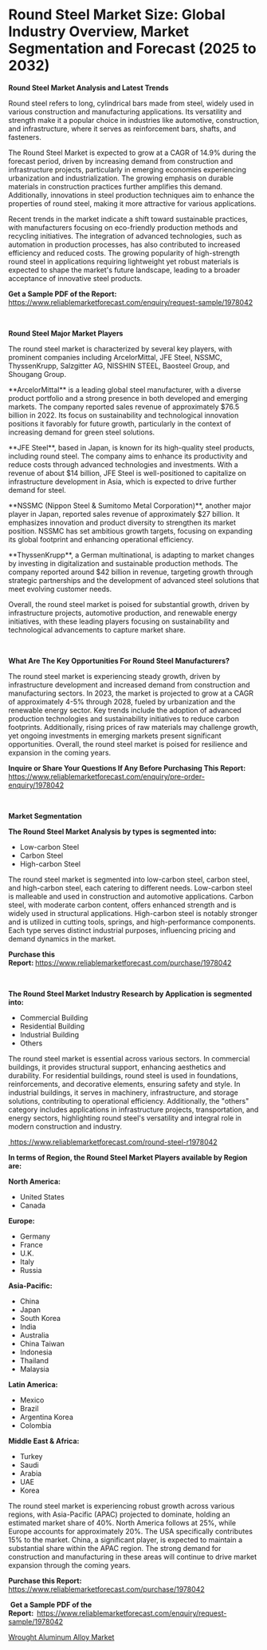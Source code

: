 <p><h1>Round Steel Market Size: Global Industry Overview, Market Segmentation and Forecast (2025 to 2032)</h1></p><p><strong>Round Steel Market Analysis and Latest Trends</strong></p>
<p><p>Round steel refers to long, cylindrical bars made from steel, widely used in various construction and manufacturing applications. Its versatility and strength make it a popular choice in industries like automotive, construction, and infrastructure, where it serves as reinforcement bars, shafts, and fasteners.</p><p>The Round Steel Market is expected to grow at a CAGR of 14.9% during the forecast period, driven by increasing demand from construction and infrastructure projects, particularly in emerging economies experiencing urbanization and industrialization. The growing emphasis on durable materials in construction practices further amplifies this demand. Additionally, innovations in steel production techniques aim to enhance the properties of round steel, making it more attractive for various applications.</p><p>Recent trends in the market indicate a shift toward sustainable practices, with manufacturers focusing on eco-friendly production methods and recycling initiatives. The integration of advanced technologies, such as automation in production processes, has also contributed to increased efficiency and reduced costs. The growing popularity of high-strength round steel in applications requiring lightweight yet robust materials is expected to shape the market's future landscape, leading to a broader acceptance of innovative steel products.</p></p>
<p><strong>Get a Sample PDF of the Report:&nbsp;</strong> <a href="https://www.reliablemarketforecast.com/enquiry/request-sample/1978042?utm_campaign=3078&utm_medium=2&utm_source=Github&utm_content=ia&utm_term=01042025&utm_id=round-steel">https://www.reliablemarketforecast.com/enquiry/request-sample/1978042</a></p>
<p>&nbsp;</p>
<p><strong>Round Steel Major Market Players</strong></p>
<p><p>The round steel market is characterized by several key players, with prominent companies including ArcelorMittal, JFE Steel, NSSMC, ThyssenKrupp, Salzgitter AG, NISSHIN STEEL, Baosteel Group, and Shougang Group. </p><p>**ArcelorMittal** is a leading global steel manufacturer, with a diverse product portfolio and a strong presence in both developed and emerging markets. The company reported sales revenue of approximately $76.5 billion in 2022. Its focus on sustainability and technological innovation positions it favorably for future growth, particularly in the context of increasing demand for green steel solutions.</p><p>**JFE Steel**, based in Japan, is known for its high-quality steel products, including round steel. The company aims to enhance its productivity and reduce costs through advanced technologies and investments. With a revenue of about $14 billion, JFE Steel is well-positioned to capitalize on infrastructure development in Asia, which is expected to drive further demand for steel.</p><p>**NSSMC (Nippon Steel & Sumitomo Metal Corporation)**, another major player in Japan, reported sales revenue of approximately $27 billion. It emphasizes innovation and product diversity to strengthen its market position. NSSMC has set ambitious growth targets, focusing on expanding its global footprint and enhancing operational efficiency.</p><p>**ThyssenKrupp**, a German multinational, is adapting to market changes by investing in digitalization and sustainable production methods. The company reported around $42 billion in revenue, targeting growth through strategic partnerships and the development of advanced steel solutions that meet evolving customer needs.</p><p>Overall, the round steel market is poised for substantial growth, driven by infrastructure projects, automotive production, and renewable energy initiatives, with these leading players focusing on sustainability and technological advancements to capture market share.</p></p>
<p>&nbsp;</p>
<p><strong>What Are The Key Opportunities For Round Steel Manufacturers?</strong></p>
<p><p>The round steel market is experiencing steady growth, driven by infrastructure development and increased demand from construction and manufacturing sectors. In 2023, the market is projected to grow at a CAGR of approximately 4-5% through 2028, fueled by urbanization and the renewable energy sector. Key trends include the adoption of advanced production technologies and sustainability initiatives to reduce carbon footprints. Additionally, rising prices of raw materials may challenge growth, yet ongoing investments in emerging markets present significant opportunities. Overall, the round steel market is poised for resilience and expansion in the coming years.</p></p>
<p><strong>Inquire or Share Your Questions If Any Before Purchasing This Report:</strong> <a href="https://www.reliablemarketforecast.com/enquiry/pre-order-enquiry/1978042?utm_campaign=3078&utm_medium=2&utm_source=Github&utm_content=ia&utm_term=01042025&utm_id=round-steel">https://www.reliablemarketforecast.com/enquiry/pre-order-enquiry/1978042</a></p>
<p>&nbsp;</p>
<p><strong>Market Segmentation</strong></p>
<p><strong>The Round Steel Market Analysis by types is segmented into:</strong></p>
<p><ul><li>Low-carbon Steel</li><li>Carbon Steel</li><li>High-carbon Steel</li></ul></p>
<p><p>The round steel market is segmented into low-carbon steel, carbon steel, and high-carbon steel, each catering to different needs. Low-carbon steel is malleable and used in construction and automotive applications. Carbon steel, with moderate carbon content, offers enhanced strength and is widely used in structural applications. High-carbon steel is notably stronger and is utilized in cutting tools, springs, and high-performance components. Each type serves distinct industrial purposes, influencing pricing and demand dynamics in the market.</p></p>
<p><strong>Purchase this Report:&nbsp;</strong><a href="https://www.reliablemarketforecast.com/purchase/1978042?utm_campaign=3078&utm_medium=2&utm_source=Github&utm_content=ia&utm_term=01042025&utm_id=round-steel">https://www.reliablemarketforecast.com/purchase/1978042</a></p>
<p>&nbsp;</p>
<p><strong>The Round Steel Market Industry Research by Application is segmented into:</strong></p>
<p><ul><li>Commercial Building</li><li>Residential Building</li><li>Industrial Building</li><li>Others</li></ul></p>
<p><p>The round steel market is essential across various sectors. In commercial buildings, it provides structural support, enhancing aesthetics and durability. For residential buildings, round steel is used in foundations, reinforcements, and decorative elements, ensuring safety and style. In industrial buildings, it serves in machinery, infrastructure, and storage solutions, contributing to operational efficiency. Additionally, the "others" category includes applications in infrastructure projects, transportation, and energy sectors, highlighting round steel's versatility and integral role in modern construction and industry.</p></p>
<p><a href="https://www.reliablemarketforecast.com/round-steel-r1978042?utm_campaign=3078&utm_medium=2&utm_source=Github&utm_content=ia&utm_term=01042025&utm_id=round-steel">&nbsp;https://www.reliablemarketforecast.com/round-steel-r1978042</a></p>
<p><strong>In terms of Region, the Round Steel Market Players available by Region are:</strong></p>
<p>
    <p> <strong> North America: </strong>
        <ul>
            <li>United States</li>
            <li>Canada</li>
        </ul>
        </p> 
    <p> <strong> Europe: </strong>
        <ul>
            <li>Germany</li>
            <li>France</li>
            <li>U.K.</li>
            <li>Italy</li>
            <li>Russia</li>
        </ul>
        </p> 
    <p> <strong> Asia-Pacific: </strong>
        <ul>
            <li>China</li>
            <li>Japan</li>
            <li>South Korea</li>
            <li>India</li>
            <li>Australia</li>
            <li>China Taiwan</li>
            <li>Indonesia</li>
            <li>Thailand</li>
            <li>Malaysia</li>
        </ul>
        </p> 
    <p> <strong> Latin America: </strong>
        <ul>
            <li>Mexico</li>
            <li>Brazil</li>
            <li>Argentina Korea</li>
            <li>Colombia</li>
        </ul>
        </p> 
    <p> <strong> Middle East & Africa: </strong>
        <ul>
            <li>Turkey</li>
            <li>Saudi</li>
            <li>Arabia</li>
            <li>UAE</li>
            <li>Korea</li>
        </ul>
    </p>
    </p>
<p><p>The round steel market is experiencing robust growth across various regions, with Asia-Pacific (APAC) projected to dominate, holding an estimated market share of 40%. North America follows at 25%, while Europe accounts for approximately 20%. The USA specifically contributes 15% to the market. China, a significant player, is expected to maintain a substantial share within the APAC region. The strong demand for construction and manufacturing in these areas will continue to drive market expansion through the coming years.</p></p>
<p><strong>Purchase this Report: </strong><a href="https://www.reliablemarketforecast.com/purchase/1978042?utm_campaign=3078&utm_medium=2&utm_source=Github&utm_content=ia&utm_term=01042025&utm_id=round-steel">https://www.reliablemarketforecast.com/purchase/1978042</a></p>
<p>&nbsp;<strong>Get a Sample PDF of the Report:&nbsp;&nbsp;</strong><a href="https://www.reliablemarketforecast.com/enquiry/request-sample/1978042?utm_campaign=3078&utm_medium=2&utm_source=Github&utm_content=ia&utm_term=01042025&utm_id=round-steel">https://www.reliablemarketforecast.com/enquiry/request-sample/1978042</a></p>
<p><strong></strong></p>
<p><p><a href="https://github.com/ryanbell8967/Market-Research-Report-List-1/blob/main/wrought-aluminum-alloy-market.md?utm_campaign=3078&utm_medium=2&utm_source=Github&utm_content=ia&utm_term=01042025&utm_id=round-steel">Wrought Aluminum Alloy Market</a></p></p>